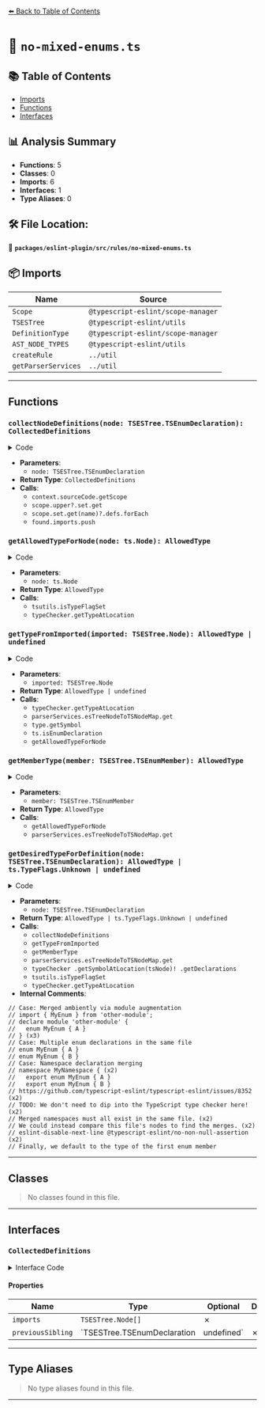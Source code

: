 [⬅️ Back to Table of Contents](../../../../index.md)

# 📄 `no-mixed-enums.ts`

## 📚 Table of Contents

- [Imports](#imports)
- [Functions](#functions)
- [Interfaces](#interfaces)

## 📊 Analysis Summary

- **Functions**: 5
- **Classes**: 0
- **Imports**: 6
- **Interfaces**: 1
- **Type Aliases**: 0

## 🛠️ File Location:
📂 **`packages/eslint-plugin/src/rules/no-mixed-enums.ts`**

## 📦 Imports

| Name | Source |
|------|--------|
| `Scope` | `@typescript-eslint/scope-manager` |
| `TSESTree` | `@typescript-eslint/utils` |
| `DefinitionType` | `@typescript-eslint/scope-manager` |
| `AST_NODE_TYPES` | `@typescript-eslint/utils` |
| `createRule` | `../util` |
| `getParserServices` | `../util` |


---

## Functions

### `collectNodeDefinitions(node: TSESTree.TSEnumDeclaration): CollectedDefinitions`

<details><summary>Code</summary>

```ts
function collectNodeDefinitions(
      node: TSESTree.TSEnumDeclaration,
    ): CollectedDefinitions {
      const { name } = node.id;
      const found: CollectedDefinitions = {
        imports: [],
        previousSibling: undefined,
      };
      let scope: Scope | null = context.sourceCode.getScope(node);

      for (const definition of scope.upper?.set.get(name)?.defs ?? []) {
        if (
          definition.node.type === AST_NODE_TYPES.TSEnumDeclaration &&
          definition.node.range[0] < node.range[0] &&
          definition.node.body.members.length > 0
        ) {
          found.previousSibling = definition.node;
          break;
        }
      }

      while (scope) {
        scope.set.get(name)?.defs.forEach(definition => {
          if (definition.type === DefinitionType.ImportBinding) {
            found.imports.push(definition.node);
          }
        });

        scope = scope.upper;
      }

      return found;
    }
```
</details>

- **Parameters**:
  - `node: TSESTree.TSEnumDeclaration`
- **Return Type**: `CollectedDefinitions`
- **Calls**:
  - `context.sourceCode.getScope`
  - `scope.upper?.set.get`
  - `scope.set.get(name)?.defs.forEach`
  - `found.imports.push`
### `getAllowedTypeForNode(node: ts.Node): AllowedType`

<details><summary>Code</summary>

```ts
function getAllowedTypeForNode(node: ts.Node): AllowedType {
      return tsutils.isTypeFlagSet(
        typeChecker.getTypeAtLocation(node),
        ts.TypeFlags.StringLike,
      )
        ? AllowedType.String
        : AllowedType.Number;
    }
```
</details>

- **Parameters**:
  - `node: ts.Node`
- **Return Type**: `AllowedType`
- **Calls**:
  - `tsutils.isTypeFlagSet`
  - `typeChecker.getTypeAtLocation`
### `getTypeFromImported(imported: TSESTree.Node): AllowedType | undefined`

<details><summary>Code</summary>

```ts
function getTypeFromImported(
      imported: TSESTree.Node,
    ): AllowedType | undefined {
      const type = typeChecker.getTypeAtLocation(
        parserServices.esTreeNodeToTSNodeMap.get(imported),
      );

      const valueDeclaration = type.getSymbol()?.valueDeclaration;
      if (
        !valueDeclaration ||
        !ts.isEnumDeclaration(valueDeclaration) ||
        valueDeclaration.members.length === 0
      ) {
        return undefined;
      }

      return getAllowedTypeForNode(valueDeclaration.members[0]);
    }
```
</details>

- **Parameters**:
  - `imported: TSESTree.Node`
- **Return Type**: `AllowedType | undefined`
- **Calls**:
  - `typeChecker.getTypeAtLocation`
  - `parserServices.esTreeNodeToTSNodeMap.get`
  - `type.getSymbol`
  - `ts.isEnumDeclaration`
  - `getAllowedTypeForNode`
### `getMemberType(member: TSESTree.TSEnumMember): AllowedType`

<details><summary>Code</summary>

```ts
function getMemberType(member: TSESTree.TSEnumMember): AllowedType {
      if (!member.initializer) {
        return AllowedType.Number;
      }

      switch (member.initializer.type) {
        case AST_NODE_TYPES.Literal:
          switch (typeof member.initializer.value) {
            case 'number':
              return AllowedType.Number;
            case 'string':
              return AllowedType.String;
            default:
              return AllowedType.Unknown;
          }

        case AST_NODE_TYPES.TemplateLiteral:
          return AllowedType.String;

        default:
          return getAllowedTypeForNode(
            parserServices.esTreeNodeToTSNodeMap.get(member.initializer),
          );
      }
    }
```
</details>

- **Parameters**:
  - `member: TSESTree.TSEnumMember`
- **Return Type**: `AllowedType`
- **Calls**:
  - `getAllowedTypeForNode`
  - `parserServices.esTreeNodeToTSNodeMap.get`
### `getDesiredTypeForDefinition(node: TSESTree.TSEnumDeclaration): AllowedType | ts.TypeFlags.Unknown | undefined`

<details><summary>Code</summary>

```ts
function getDesiredTypeForDefinition(
      node: TSESTree.TSEnumDeclaration,
    ): AllowedType | ts.TypeFlags.Unknown | undefined {
      const { imports, previousSibling } = collectNodeDefinitions(node);

      // Case: Merged ambiently via module augmentation
      // import { MyEnum } from 'other-module';
      // declare module 'other-module' {
      //   enum MyEnum { A }
      // }
      for (const imported of imports) {
        const typeFromImported = getTypeFromImported(imported);
        if (typeFromImported != null) {
          return typeFromImported;
        }
      }

      // Case: Multiple enum declarations in the same file
      // enum MyEnum { A }
      // enum MyEnum { B }
      if (previousSibling) {
        return getMemberType(previousSibling.body.members[0]);
      }

      // Case: Namespace declaration merging
      // namespace MyNamespace {
      //   export enum MyEnum { A }
      // }
      // namespace MyNamespace {
      //   export enum MyEnum { B }
      // }
      if (
        node.parent.type === AST_NODE_TYPES.ExportNamedDeclaration &&
        node.parent.parent.type === AST_NODE_TYPES.TSModuleBlock
      ) {
        // https://github.com/typescript-eslint/typescript-eslint/issues/8352
        // TODO: We don't need to dip into the TypeScript type checker here!
        // Merged namespaces must all exist in the same file.
        // We could instead compare this file's nodes to find the merges.
        const tsNode = parserServices.esTreeNodeToTSNodeMap.get(node.id);
        // eslint-disable-next-line @typescript-eslint/no-non-null-assertion
        const declarations = typeChecker
          .getSymbolAtLocation(tsNode)!
          .getDeclarations()!;

        const [{ initializer }] = (declarations[0] as ts.EnumDeclaration)
          .members;
        return initializer &&
          tsutils.isTypeFlagSet(
            typeChecker.getTypeAtLocation(initializer),
            ts.TypeFlags.StringLike,
          )
          ? AllowedType.String
          : AllowedType.Number;
      }

      // Finally, we default to the type of the first enum member
      return getMemberType(node.body.members[0]);
    }
```
</details>

- **Parameters**:
  - `node: TSESTree.TSEnumDeclaration`
- **Return Type**: `AllowedType | ts.TypeFlags.Unknown | undefined`
- **Calls**:
  - `collectNodeDefinitions`
  - `getTypeFromImported`
  - `getMemberType`
  - `parserServices.esTreeNodeToTSNodeMap.get`
  - `typeChecker
          .getSymbolAtLocation(tsNode)!
          .getDeclarations`
  - `tsutils.isTypeFlagSet`
  - `typeChecker.getTypeAtLocation`
- **Internal Comments**:
```
// Case: Merged ambiently via module augmentation
// import { MyEnum } from 'other-module';
// declare module 'other-module' {
//   enum MyEnum { A }
// } (x3)
// Case: Multiple enum declarations in the same file
// enum MyEnum { A }
// enum MyEnum { B }
// Case: Namespace declaration merging
// namespace MyNamespace { (x2)
//   export enum MyEnum { A }
//   export enum MyEnum { B }
// https://github.com/typescript-eslint/typescript-eslint/issues/8352 (x2)
// TODO: We don't need to dip into the TypeScript type checker here! (x2)
// Merged namespaces must all exist in the same file. (x2)
// We could instead compare this file's nodes to find the merges. (x2)
// eslint-disable-next-line @typescript-eslint/no-non-null-assertion (x2)
// Finally, we default to the type of the first enum member
```


---

## Classes

> No classes found in this file.


---

## Interfaces

### `CollectedDefinitions`

<details><summary>Interface Code</summary>

```ts
interface CollectedDefinitions {
      imports: TSESTree.Node[];
      previousSibling: TSESTree.TSEnumDeclaration | undefined;
    }
```
</details>

#### Properties

| Name | Type | Optional | Description |
|------|------|----------|-------------|
| `imports` | `TSESTree.Node[]` | ✗ |  |
| `previousSibling` | `TSESTree.TSEnumDeclaration | undefined` | ✗ |  |


---

## Type Aliases

> No type aliases found in this file.


---